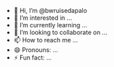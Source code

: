 - 👋 Hi, I’m @bwruisedapalo
- 👀 I’m interested in ...
- 🌱 I’m currently learning ...
- 💞️ I’m looking to collaborate on ...
- 📫 How to reach me ...
- 😄 Pronouns: ...
- ⚡ Fun fact: ...

<!---
bwruisedapalo/bwruisedapalo is a ✨ special ✨ repository because its `README.md` (this file) appears on your GitHub profile.
You can click the Preview link to take a look at your changes.
--->
